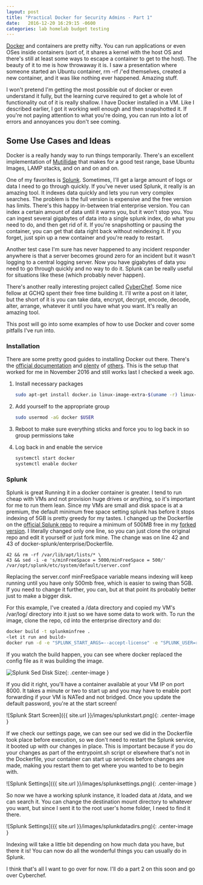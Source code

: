 ```yaml
---
layout: post
title: "Practical Docker for Security Admins - Part 1"
date:   2016-12-20 16:29:15 -0600
categories: lab homelab budget testing
---
```


[Docker](https://www.docker.com/) and containers are pretty nifty.  You can run applications or even OSes inside containers (sort of, it shares a kernel with the host OS and there's still at least some ways to escape a container to get to the host). The beauty of it to me is how throwaway it is. I saw a presentation where someone started an Ubuntu container, rm -rf /'ed themselves, created a new container, and it was like nothing ever happened. Amazing stuff.  

I won't pretend I'm getting the most possible out of docker or even understand it fully, but the learning curve required to get a whole lot of functionality out of it is really shallow. I have Docker installed in a VM. Like I described earlier, I got it working well enough and then snapshotted it. If you're not paying attention to what you're doing, you can run into a lot of errors and annoyances you don't see coming. 

## Some Use Cases and Ideas

Docker is a really handy way to run things temporarily. There's an excellent implementation of [Mutillidae](https://github.com/citizen-stig/dockermutillidae) that makes for a good test range, base Ubuntu Images, LAMP stacks, and on and on and on. 

One of my favorites is [Splunk](https://www.splunk.com/). Sometimes, I'll get a large amount of logs or data I need to go through quickly. If you've never used Splunk, it really is an amazing tool. It indexes data quickly and lets you run very complex searches. The problem is the full version is expensive and the free version has limits. There's this happy in-between trial enterprise version. You can index a certain amount of data until it warns you, but it won't stop you. You can ingest several gigabytes of data into a single splunk index, do what you need to do, and then get rid of it. If you're snapshotting or pausing the container, you can get that data right back without reindexing it. If you forget, just spin up a new container and you're ready to restart. 

Another test case I'm sure has never happened to any incident responder anywhere is that a server becomes ground zero for an incident but it wasn't logging to a central logging server. Now you have gigabytes of data you need to go through quickly and no way to do it. Splunk can be really useful for situations like these (which probably never happen).

There's another really interesting project called [CyberChef](https://github.com/gchq/CyberChef.git). Some nice fellow at GCHQ spent their free time building it. I'll write a post on it later, but the short of it is you can take data, encrypt, decrypt, encode, decode, alter, arrange, whatever it until you have what you want. It's really an amazing tool.  

This post will go into some examples of how to use Docker and cover some pitfalls I've run into.

### Installation

There are some pretty good guides to installing Docker out there. There's the [official documentation](https://docs.docker.com/engine/installation/linux/ubuntulinux/#/install-the-latest-version) and [plenty](https://www.digitalocean.com/community/tutorials/how-to-install-and-use-docker-on-ubuntu-16-04) of [others](https://www.howtoforge.com/tutorial/docker-installation-and-usage-on-ubuntu-16.04/). This is the setup that worked for me in November 2016 and still works last I checked a week ago. 

1. Install necessary packages
  
   ~~~bash
   sudo apt-get install docker.io linux-image-extra-$(uname -r) linux-image-extra-virtual git
   ~~~

2. Add yourself to the appropriate group
   
   ~~~bash
   sudo usermod -aG docker $USER
   ~~~

3. Reboot to make sure everything sticks and force you to log back in so group permissions take

4. Log back in and enable the service
   
   ~~~bash
   systemctl start docker
   systemctl enable docker
   ~~~

### Splunk

Splunk is great Running it in a docker container is greater. I tend to run cheap with VMs and not provision huge drives or anything, so it's important for me to run them lean. Since my VMs are small and disk space is at a premium, the default minimum free space setting splunk has before it stops indexing of 5GB is pretty greedy for my tastes. I changed up the Dockerfile on the [official Splunk repo](https://github.com/splunk/docker-splunk) to require a minimum of 500MB free in my [forked version](https://github.com/remotephone/docker-splunk). I literally changed only one line, so you can just clone the original repo and edit it yourself or just fork mine. The change was on line 42 and 43 of docker-splunk/enterprise/Dockerfile.

~~~
42 && rm -rf /var/lib/apt/lists/* \
43 && sed -i -e 's/minFreeSpace = 5000/minFreeSpace = 500/' /var/opt/splunk/etc/system/default/server.conf
~~~

Replacing the server.conf minFreeSpace variable means indexing will keep running until you have only 500mb free, which is easier to swing than 5GB. If you need to change it further, you can, but at that point its probably better just to make a bigger disk. 

For this example, I've created a /data directory and copied my VM's /var/log/ directory into it just so we have some data to work with. To run the image, clone the repo, cd into the enterprise directory and do:

~~~bash    
docker build -t splunkminfree .
<let it run and build>
docker run -d -e "SPLUNK_START_ARGS=--accept-license" -e "SPLUNK_USER=root" -p "8000:8000"  -v /data:/root/ splunkminfree
~~~

If you watch the build happen, you can see where docker replaced the config file as it was building the image. 

![Splunk Sed Disk Size]({{site.url}}/images/splunksed.png){: .center-image }


If you did it right, you'll have a container available at your VM IP on port 8000. It takes a minute or two to start up and you may have to enable port forwarding if your VM is NATed and not bridged. Once you update the default password, you're at the start screen!

![Splunk Start Screen]({{ site.url }}/images/splunkstart.png){: .center-image }

 
If we check our settings page, we can see our sed we did in the Dockerfile took place before execution, so we don't need to restart the Splunk service, it booted up with our changes in place. This is important because if you do your changes as part of the entrypoint.sh script or elsewhere that's not in the Dockerfile, your container can start up services before changes are made, making you restart them to get where you wanted to be to begin with.

![Splunk Settings]({{ site.url }}/images/splunksettings.png){: .center-image }

So now we have a working splunk instance, it loaded data at /data, and we can search it. You can change the destination mount directory to whatever you want, but since I sent it to the root user's home folder, I need to find it  there. 

![Splunk Settings]({{ site.url }}/images/splunkdatadirs.png){: .center-image }

Indexing will take a little bit depending on how much data you have, but there it is! You can now do all the wonderful things you can usually do in Splunk.

I think that's all I want to go over for now. I'll do a part 2 on this soon and go over Cyberchef. 
